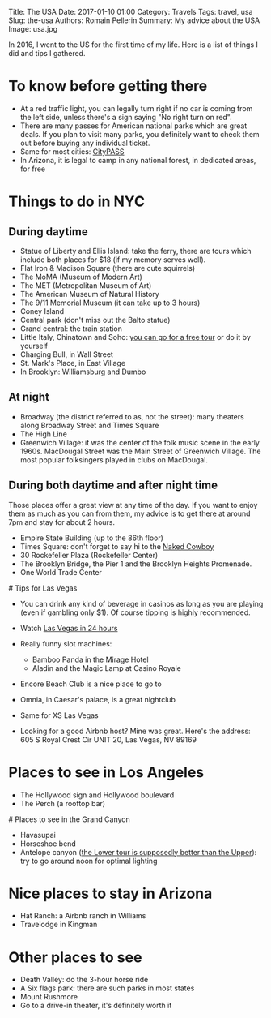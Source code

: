 Title: The USA
Date: 2017-01-10 01:00
Category: Travels
Tags: travel, usa
Slug: the-usa
Authors: Romain Pellerin
Summary: My advice about the USA
Image: usa.jpg

In 2016, I went to the US for the first time of my life. Here is a list of things I did and tips I gathered.

# To know before getting there

- At a red traffic light, you can legally turn right if no car is coming from the left side, unless there's a sign saying "No right turn on red".
- There are many passes for American national parks which are great deals. If you plan to visit many parks, you definitely want to check them out before buying any individual ticket.
- Same for most cities: [CityPASS](http://www.citypass.com/)
- In Arizona, it is legal to camp in any national forest, in dedicated areas, for free

# Things to do in NYC

## During daytime

- Statue of Liberty and Ellis Island: take the ferry, there are tours which include both places for $18 (if my memory serves well).
- Flat Iron & Madison Square (there are cute squirrels)
- The MoMA (Museum of Modern Art)
- The MET (Metropolitan Museum of Art)
- The American Museum of Natural History
- The 9/11 Memorial Museum (it can take up to 3 hours)
- Coney Island
- Central park (don't miss out the Balto statue)
- Grand central: the train station
- Little Italy, Chinatown and Soho: [you can go for a free tour](http://www.freetoursbyfoot.com/new-york-tours/walking-tours/soho-little-italy-chinatown/) or do it by yourself
- Charging Bull, in Wall Street
- St. Mark's Place, in East Village
- In Brooklyn:  Williamsburg and Dumbo

## At night

- Broadway (the district referred to as, not the street): many theaters along Broadway Street and Times Square
- The High Line
- Greenwich Village: it was the center of the folk music scene in the early 1960s. MacDougal Street was the Main Street of Greenwich Village. The most popular folksingers played in clubs on MacDougal.

## During both daytime and after night time

Those places offer a great view at any time of the day. If you want to enjoy them as much as you can from them, my advice is to get there at around 7pm and stay for about 2 hours.

- Empire State Building (up to the 86th floor)
- Times Square: don't forget to say hi to the [Naked Cowboy](https://en.wikipedia.org/wiki/Naked_Cowboy)
- 30 Rockefeller Plaza (Rockefeller Center)
- The Brooklyn Bridge, the Pier 1 and the Brooklyn Heights Promenade.
- One World Trade Center

# Tips for Las Vegas

- You can drink any kind of beverage in casinos as long as you are playing (even if gambling only $1). Of course tipping is highly recommended.
- Watch [Las Vegas in 24 hours](https://www.youtube.com/watch?v=mfve-4wuUz8)
- Really funny slot machines:

    - Bamboo Panda in the Mirage Hotel
    - Aladin and the Magic Lamp at Casino Royale

- Encore Beach Club is a nice place to go to
- Omnia, in Caesar's palace, is a great nightclub
- Same for XS Las Vegas
- Looking for a good Airbnb host? Mine was great. Here's the address: 605 S Royal Crest Cir UNIT 20, Las Vegas, NV 89169

# Places to see in Los Angeles

- The Hollywood sign and Hollywood boulevard
- The Perch (a rooftop bar)

# Places to see in the Grand Canyon

- Havasupai
- Horseshoe bend
- Antelope canyon ([the Lower tour is supposedly better than the Upper](https://www.tripadvisor.com/ShowUserReviews-g60834-d4426581-r350723998-Upper_Antelope_Canyon-Page_Arizona.html)): try to go around noon for optimal lighting

# Nice places to stay in Arizona

- Hat Ranch: a Airbnb ranch in Williams
- Travelodge in Kingman

# Other places to see

- Death Valley: do the 3-hour horse ride
- A Six flags park: there are such parks in most states
- Mount Rushmore
- Go to a drive-in theater, it's definitely worth it
